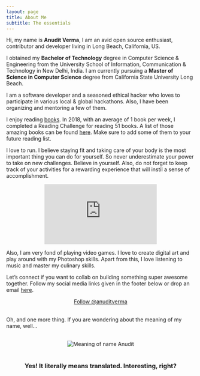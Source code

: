 ```yaml
---
layout: page
title: About Me
subtitle: The essentials
---
```


<div id="aboutme-section">

<p class="about-text">
<span class="fa fa-briefcase about-icon"></span>
  Hi, my name is <strong>Anudit Verma</strong>, I am an avid open source enthusiast, contributor and developer living in Long Beach, California, US.
</p>

<p class="about-text">
<span class="fa fa-graduation-cap about-icon"></span>
I obtained my <strong>Bachelor of Technology</strong> degree in Computer Science & Engineering from the University School of Information, Communication & Technology in New Delhi, India. I am currently pursuing a <strong>Master of Science in Computer Science</strong> degree from California State University Long Beach.
</p>

<p class="about-text">
<span class="fa fa-code about-icon"></span>
I am a software developer and a seasoned ethical hacker who loves to participate in various local & global hackathons. Also, I have been organizing and mentoring a few of them.
</p>

<p class="about-text">
<span class="fa fa-book about-icon"></span>
I enjoy reading <a target="_blank" href="https://www.anudit.in/books/">books</a>. In 2018, with an average of 1 book per week, I completed a Reading Challenge for reading 51 books. A list of those amazing books can be found <a target="_blank" href="https://www.goodreads.com/user/year_in_books/2018/82771249">here</a>. Make sure to add some of them to your future reading list.
</p>

<p class="about-text">
<span class="fa fa-running about-icon"></span>
I love to run. I believe staying fit and taking care of your body is the most important thing you can do for yourself. So never underestimate your power to take on new challenges. Believe in yourself. Also, do not forget to keep track of your activities for a rewarding experience that will instil a sense of accomplishment.
<center><iframe height='160' width='300' frameborder='0' allowtransparency='true' scrolling='no' src='https://www.strava.com/athletes/66143330/activity-summary/6406b79b69ddd174caaccc4c6c17138121524b2a'></iframe></center>
</p>

<p class="about-text">
<span class="fa fa-heart about-icon"></span>
Also, I am very fond of playing video games. I love to create digital art and play around with my Photoshop skills. Apart from this, I love listening to music and master my culinary skills.
</p>

<p class="about-text">
<span class="fa fa-envelope about-icon"></span>
Let’s connect if you want to collab on building something super awesome together. Follow my social media links given in the footer below or drop an email <a target="_blank" href="mailto:contact@anudit.in">here</a>.
</p>


<center>
	<a href="https://twitter.com/anuditverma" class="twitter-follow-button" data-size="large" data-show-count="false">Follow @anuditverma</a>
	<script async src="//platform.twitter.com/widgets.js" charset="utf-8"></script>
</center>
<br>

Oh, and one more thing. If you are wondering about the meaning of my name, well...
<br><br>
<center><img src="/assets/img/anudit-meaning.png" alt="Meaning of name Anudit"></center>
<br>
<center><h3>Yes! It literally means translated. Interesting, right? </h3><center>

